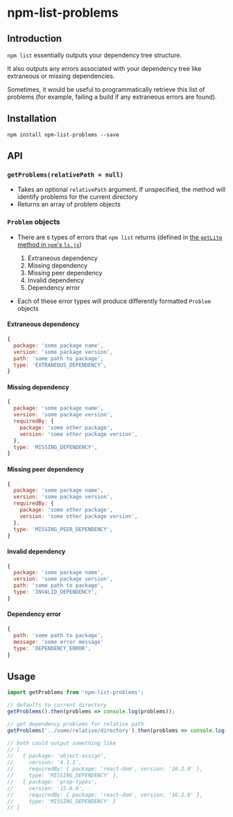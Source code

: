 # npm-list-problems

## Introduction

`npm list` essentially outputs your dependency tree structure.

It also outputs any errors associated with your dependency tree like extraneous or missing dependencies.

Sometimes, it would be useful to programmatically retrieve this list of problems (for example, failing a build if any extraneous errors are found).

## Installation

`npm install npm-list-problems --save`

## API

### `getProblems(relativePath = null)`

* Takes an optional `relativePath` argument. If unspecified, the method will identify problems for the current directory
* Returns an array of problem objects

### `Problem` objects

* There are `6` types of errors that `npm list` returns (defined in [the `getLite` method in `npm`'s `ls.js`](https://github.com/npm/npm/blob/latest/lib/ls.js#L175-L269))
  1. Extraneous dependency
  1. Missing dependency
  1. Missing peer dependency
  1. Invalid dependency
  1. Dependency error

* Each of these error types will produce differently formatted `Problem` objects

#### Extraneous dependency

```javascript
{
  package: 'some package name',
  version: 'some package version',
  path: 'some path to package',
  type: 'EXTRANEOUS_DEPENDENCY',
}
```

#### Missing dependency

```javascript
{
  package: 'some package name',
  version: 'some package version',
  requiredBy: {
    package: 'some other package',
    version: 'some other package version',
  },
  type: 'MISSING_DEPENDENCY',
}
```

#### Missing peer dependency

```javascript
{
  package: 'some package name',
  version: 'some package version',
  requiredBy: {
    package: 'some other package',
    version: 'some other package version',
  },
  type: 'MISSING_PEER_DEPENDENCY',
}
```

#### Invalid dependency

```javascript
{
  package: 'some package name',
  version: 'some package version',
  path: 'some path to package',
  type: 'INVALID_DEPENDENCY',
}
```

#### Dependency error

```javascript
{
  path: 'some path to package',
  message: 'some error message'
  type: 'DEPENDENCY_ERROR',
}
```

## Usage

```javascript
import getProblems from 'npm-list-problems';

// defaults to current directory
getProblems().then(problems => console.log(problems));

// get dependency problems for relative path
getProblems('../some/relative/directory').then(problems => console.log(problems));

// both could output something like
// [
//   { package: 'object-assign',
//     version: '4.1.1',
//     requiredBy: { package: 'react-dom', version: '16.2.0' },
//     type: 'MISSING_DEPENDENCY' },
//   { package: 'prop-types',
//     version: '15.6.0',
//     requiredBy: { package: 'react-dom', version: '16.2.0' },
//     type: 'MISSING_DEPENDENCY' }
// ]
```
